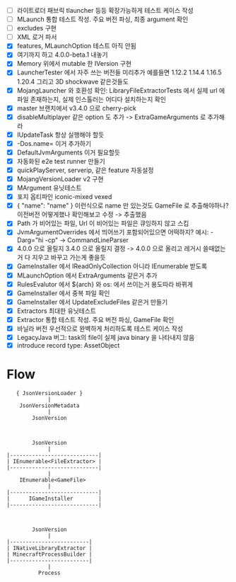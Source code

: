 - [ ] 라이트로더 패브릭 tlauncher 등등 확장가능하게 테스트 케이스 작성
- [ ] MLaunch 통합 테스트 작성. 주요 버전 파싱, 최종 argument 확인
- [ ] excludes 구현
- [ ] XML 로거 파서
- [x] features, MLaunchOption 테스트 아직 안됨
- [x] 여기까지 하고 4.0.0-beta.1 내놓기
- [x] Memory 위에서 mutable 한 IVersion 구현
- [x] LauncherTester 에서 자주 쓰는 버전들 미리추가 예를들면 1.12.2 1.14.4 1.16.5 1.20.4 그리고 3D shockwave 같은것들도
- [x] MojangLauncher 와 호환성 확인: LibraryFileExtractorTests 에서 실제 url 에 파일 존재하는지, 실제 인스톨러는 어디다 설치하는지 확인
- [x] master 브랜치에서 v3.4.0 으로 cherry-pick
- [x] disableMultiplayer 같은 option 도 추가 -> ExtraGameArguments 로 추가해라
- [x] IUpdateTask 항상 실행해야 할듯 
- [x] -Dos.name= 이거 추가하기
- [x] DefaultJvmArguments 이거 필요할듯
- [x] 자동화된 e2e test runner 만들기
- [x] quickPlayServer, serverip, 같은 feature 자동설정
- [x] MojangVersionLoader v2 구현
- [x] MArgument 유닛테스트
- [x] 포지 옵티파인 iconic-mixed vexed
- [x] { "name": "name" } 이런식으로 name 만 있는것도 GameFile 로 추출해야하나? 이전버전 어떻게했나 확인해보고 수정 -> 추출했음
- [x] Path 가 비어있는 파일, Url 이 비어있는 파일은 큐잉하지 않고 스킵
- [x] JvmArgumentOverrides 에서 띄어쓰기 포함되어있으면 어떡하지? 예시: -Darg="hi -cp" -> CommandLineParser
- [x] 4.0.0 으로 올릴지 3.4.0 으로 올릴지 결정 -> 4.0.0 으로 올리고 레거시 쓸때없는거 다 지우고 바꾸고 가는게 좋을듯
- [x] GameInstaller 에서 IReadOnlyCollection 아니라 IEnumerable 받도록
- [x] MLaunchOption 에서 ExtraArguments 같은거 추가
- [x] RulesEvalutor 에서 ${arch} 와 os: 에서 쓰이는거 용도따라 바뀌게
- [x] GameInstaller 에서 중복 파일 확인
- [x] GameInstaller 에서 UpdateExcludeFiles 같은거 만들기
- [x] Extractors 최대한 유닛테스트
- [x] Extractor 통합 테스트 작성. 주요 버전 파싱, GameFile 확인
- [x] 바닐라 버전 우선적으로 완벽하게 처리하도록 테스트 케이스 작성
- [x] LegacyJava 버그: task의 file이 실제 java binary 을 나타내지 않음
- [x] introduce record type: AssetObject

# Flow

```
   { JsonVersionLoader }
             |
    JsonVersionMetadata
             |
        JsonVersion



        JsonVersion
             |
|----------------------------|
| IEnumerable<FileExtractor> |
|----------------------------|
             |
    IEnumerable<GameFile>
             |
|----------------------------|
|      IGameInstaller        |
|----------------------------|



        JsonVersion
             |
|-------------------------|
| INativeLibraryExtractor |
| MinecraftProcessBuilder |
|-------------------------|
             |
          Process
```